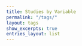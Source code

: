```yaml
---
title: Studies by Variable
permalink: "/tags/"
layout: tags
show_excerpts: true
entries_layout: list
---
```


